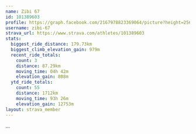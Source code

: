 ```yaml
---
name: Zibi 67
id: 101389603
profile: https://graph.facebook.com/2167978823369064/picture?height=256&width=256
username: zibi-67
strava_url: https://www.strava.com/athletes/101389603
stats:
  biggest_ride_distance: 179.73km
  biggest_climb_elevation_gain: 979m
  recent_ride_totals:
    count: 3
    distance: 87.29km
    moving_time: 04h 42m
    elevation_gain: 808m
  ytd_ride_totals:
    count: 55
    distance: 1712km
    moving_time: 93h 26m
    elevation_gain: 12753m
layout: strava_member
--- 
```

...
